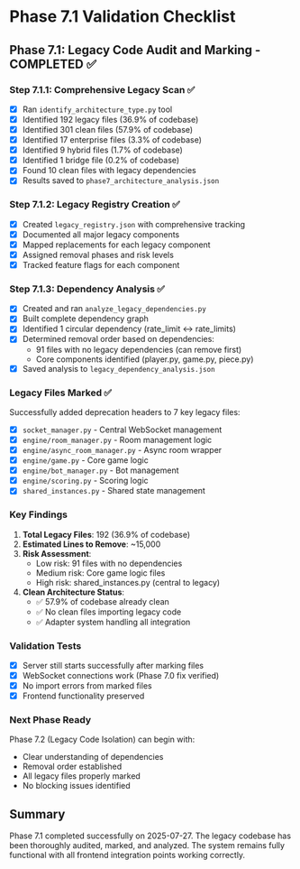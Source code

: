 # Phase 7.1 Validation Checklist

## Phase 7.1: Legacy Code Audit and Marking - COMPLETED ✅

### Step 7.1.1: Comprehensive Legacy Scan ✅
- [x] Ran `identify_architecture_type.py` tool
- [x] Identified 192 legacy files (36.9% of codebase)
- [x] Identified 301 clean files (57.9% of codebase)
- [x] Identified 17 enterprise files (3.3% of codebase)
- [x] Identified 9 hybrid files (1.7% of codebase)
- [x] Identified 1 bridge file (0.2% of codebase)
- [x] Found 10 clean files with legacy dependencies
- [x] Results saved to `phase7_architecture_analysis.json`

### Step 7.1.2: Legacy Registry Creation ✅
- [x] Created `legacy_registry.json` with comprehensive tracking
- [x] Documented all major legacy components
- [x] Mapped replacements for each legacy component
- [x] Assigned removal phases and risk levels
- [x] Tracked feature flags for each component

### Step 7.1.3: Dependency Analysis ✅
- [x] Created and ran `analyze_legacy_dependencies.py`
- [x] Built complete dependency graph
- [x] Identified 1 circular dependency (rate_limit <-> rate_limits)
- [x] Determined removal order based on dependencies:
  - 91 files with no legacy dependencies (can remove first)
  - Core components identified (player.py, game.py, piece.py)
- [x] Saved analysis to `legacy_dependency_analysis.json`

### Legacy Files Marked ✅
Successfully added deprecation headers to 7 key legacy files:
- [x] `socket_manager.py` - Central WebSocket management
- [x] `engine/room_manager.py` - Room management logic
- [x] `engine/async_room_manager.py` - Async room wrapper
- [x] `engine/game.py` - Core game logic
- [x] `engine/bot_manager.py` - Bot management
- [x] `engine/scoring.py` - Scoring logic
- [x] `shared_instances.py` - Shared state management

### Key Findings
1. **Total Legacy Files**: 192 (36.9% of codebase)
2. **Estimated Lines to Remove**: ~15,000
3. **Risk Assessment**: 
   - Low risk: 91 files with no dependencies
   - Medium risk: Core game logic files
   - High risk: shared_instances.py (central to legacy)
4. **Clean Architecture Status**: 
   - ✅ 57.9% of codebase already clean
   - ✅ No clean files importing legacy code
   - ✅ Adapter system handling all integration

### Validation Tests
- [x] Server still starts successfully after marking files
- [x] WebSocket connections work (Phase 7.0 fix verified)
- [x] No import errors from marked files
- [x] Frontend functionality preserved

### Next Phase Ready
Phase 7.2 (Legacy Code Isolation) can begin with:
- Clear understanding of dependencies
- Removal order established
- All legacy files properly marked
- No blocking issues identified

## Summary
Phase 7.1 completed successfully on 2025-07-27. The legacy codebase has been thoroughly audited, marked, and analyzed. The system remains fully functional with all frontend integration points working correctly.